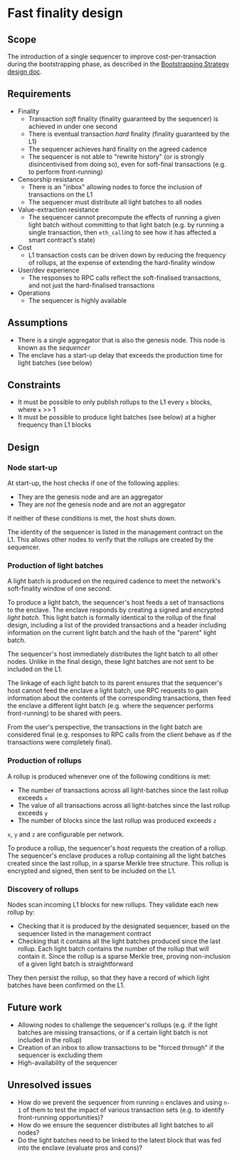 # Fast finality design

## Scope

The introduction of a single sequencer to improve cost-per-transaction during the bootstrapping phase, as 
described in the [Bootstrapping Strategy design doc](./Bootstrapping_strategy.md).

## Requirements

* Finality
  * Transaction *soft* finality (finality guaranteed by the sequencer) is achieved in under one second
  * There is eventual transaction *hard* finality (finality guaranteed by the L1)
  * The sequencer achieves hard finality on the agreed cadence
  * The sequencer is not able to "rewrite history" (or is strongly disincentivised from doing so), even for soft-final
    transactions (e.g. to perform front-running)
* Censorship resistance
  * There is an "inbox" allowing nodes to force the inclusion of transactions on the L1
  * The sequencer must distribute all light batches to all nodes
* Value-extraction resistance
  * The sequencer cannot precompute the effects of running a given light batch without committing to that light batch
    (e.g. by running a single transaction, then `eth_call`ing to see how it has affected a smart contract's state)
* Cost
  * L1 transaction costs can be driven down by reducing the frequency of rollups, at the expense of extending the 
    hard-finality window
* User/dev experience
  * The responses to RPC calls reflect the soft-finalised transactions, and not just the hard-finalised transactions
* Operations
  * The sequencer is highly available

## Assumptions

* There is a single aggregator that is also the genesis node. This node is known as the *sequencer*
* The enclave has a start-up delay that exceeds the production time for light batches (see below)

## Constraints

* It must be possible to only publish rollups to the L1 every `x` blocks, where `x` >> 1
* It must be possible to produce light batches (see below) at a higher frequency than L1 blocks

## Design

### Node start-up

At start-up, the host checks if one of the following applies:

* They are the genesis node and are an aggregator
* They are *not* the genesis node and are *not* an aggregator

If neither of these conditions is met, the host shuts down.

The identity of the sequencer is listed in the management contract on the L1. This allows other nodes to verify that 
the rollups are created by the sequencer.

### Production of light batches

A light batch is produced on the required cadence to meet the network's soft-finality window of one second.

To produce a light batch, the sequencer's host feeds a set of transactions to the enclave. The enclave responds by 
creating a signed and encrypted *light batch*. This light batch is formally identical to the rollup of the final 
design, including a list of the provided transactions and a header including information on the current light batch and 
the hash of the "parent" light batch.

The sequencer's host immediately distributes the light batch to all other nodes. Unlike in the final design, these 
light batches are not sent to be included on the L1.

The linkage of each light batch to its parent ensures that the sequencer's host cannot feed the enclave a light batch, 
use RPC requests to gain information about the contents of the corresponding transactions, then feed the enclave a 
different light batch (e.g. where the sequencer performs front-running) to be shared with peers.

From the user's perspective, the transactions in the light batch are considered final (e.g. responses to RPC calls from 
the client behave as if the transactions were completely final).

### Production of rollups

A rollup is produced whenever one of the following conditions is met:

* The number of transactions across all light-batches since the last rollup exceeds `x`
* The value of all transactions across all light-batches since the last rollup exceeds `y`
* The number of blocks since the last rollup was produced exceeds `z`

`x`, `y` and `z` are configurable per network.

To produce a rollup, the sequencer's host requests the creation of a rollup. The sequencer's enclave produces a rollup 
containing all the light batches created since the last rollup, in a sparse Merkle tree structure. This rollup is 
encrypted and signed, then sent to be included on the L1.

### Discovery of rollups

Nodes scan incoming L1 blocks for new rollups. They validate each new rollup by:

* Checking that it is produced by the designated sequencer, based on the sequencer listed in the management contract
* Checking that it contains all the light batches produced since the last rollup. Each light batch contains the number 
  of the rollup that will contain it. Since the rollup is a sparse Merkle tree, proving non-inclusion of a given light 
  batch is straightforward

They then persist the rollup, so that they have a record of which light batches have been confirmed on the L1.

## Future work

* Allowing nodes to challenge the sequencer's rollups (e.g. if the light batches are missing transactions, or if a 
  certain light batch is not included in the rollup)
* Creation of an inbox to allow transactions to be "forced through" if the sequencer is excluding them
* High-availability of the sequencer

## Unresolved issues

* How do we prevent the sequencer from running `n` enclaves and using `n-1` of them to test the impact of various 
  transaction sets (e.g. to identify front-running opportunities)?
* How do we ensure the sequencer distributes all light batches to all nodes?
* Do the light batches need to be linked to the latest block that was fed into the enclave (evaluate pros and cons)?
